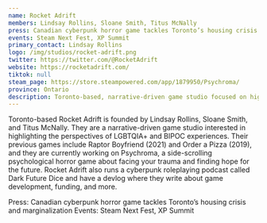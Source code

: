 ```yaml
---
name: Rocket Adrift
members: Lindsay Rollins, Sloane Smith, Titus McNally
press: Canadian cyberpunk horror game tackles Toronto’s housing crisis and marginalization
events: Steam Next Fest, XP Summit
primary_contact: Lindsay Rollins
logo: /img/studios/rocket-adrift.png
twitter: https://twitter.com/@RocketAdrift
website: https://rocketadrift.com/
tiktok: null
steam_page: https://store.steampowered.com/app/1879950/Psychroma/
province: Ontario
description: Toronto-based, narrative-driven game studio focused on highlighting LGBTQIA+ and BIPOC experiences. Currently working on psychological horror game _Psychroma_.
---
```


Toronto-based Rocket Adrift is founded by Lindsay Rollins, Sloane Smith, and Titus McNally. They are a narrative-driven game studio interested in highlighting the perspectives of LGBTQIA+ and BIPOC experiences. Their previous games include Raptor Boyfriend (2021) and Order a Pizza (2019), and they are currently working on Psychroma, a side-scrolling psychological horror game about facing your trauma and finding hope for the future. Rocket Adrift also runs a cyberpunk roleplaying podcast called Dark Future Dice and have a devlog where they write about game development, funding, and more.

Press: Canadian cyberpunk horror game tackles Toronto’s housing crisis and marginalization
Events: Steam Next Fest, XP Summit
